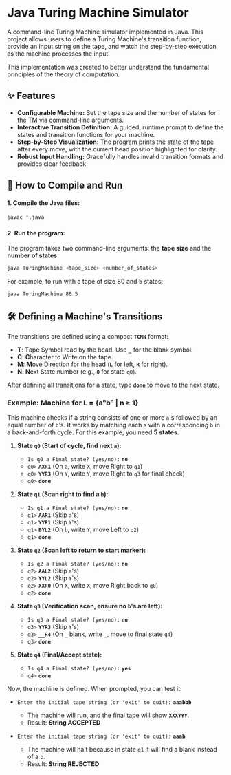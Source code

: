 # Java Turing Machine Simulator

A command-line Turing Machine simulator implemented in Java. This project allows users to define a Turing Machine's transition function, provide an input string on the tape, and watch the step-by-step execution as the machine processes the input.

This implementation was created to better understand the fundamental principles of the theory of computation.

## ✨ Features

  * **Configurable Machine:** Set the tape size and the number of states for the TM via command-line arguments.
  * **Interactive Transition Definition:** A guided, runtime prompt to define the states and transition functions for your machine.
  * **Step-by-Step Visualization:** The program prints the state of the tape after every move, with the current head position highlighted for clarity.
  * **Robust Input Handling:** Gracefully handles invalid transition formats and provides clear feedback.

## 🚀 How to Compile and Run

#### 1\. Compile the Java files:

```sh
javac *.java
```

#### 2\. Run the program:

The program takes two command-line arguments: the **tape size** and the **number of states**.

```sh
java TuringMachine <tape_size> <number_of_states>
```

For example, to run with a tape of size 80 and 5 states:

```sh
java TuringMachine 80 5
```

## 🛠️ Defining a Machine's Transitions

The transitions are defined using a compact **`TCMN`** format:

  * **T**: **T**ape Symbol read by the head. Use **`_`** for the blank symbol.
  * **C**: **C**haracter to Write on the tape.
  * **M**: **M**ove Direction for the head (**`L`** for left, **`R`** for right).
  * **N**: **N**ext State number (e.g., **`0`** for state `q0`).

After defining all transitions for a state, type **`done`** to move to the next state.

### Example: Machine for L = {aⁿbⁿ | n ≥ 1}

This machine checks if a string consists of one or more `a`'s followed by an equal number of `b`'s. It works by matching each `a` with a corresponding `b` in a back-and-forth cycle. For this example, you need **5 states**.

1.  **State `q0` (Start of cycle, find next `a`):**

      * `Is q0 a Final state? (yes/no):` **`no`**
      * `q0>` **`AXR1`** (On `a`, write `X`, move Right to `q1`)
      * `q0>` **`YYR3`** (On `Y`, write `Y`, move Right to `q3` for final check)
      * `q0>` **`done`**

2.  **State `q1` (Scan right to find a `b`):**

      * `Is q1 a Final state? (yes/no):` **`no`**
      * `q1>` **`AAR1`** (Skip `a`'s)
      * `q1>` **`YYR1`** (Skip `Y`'s)
      * `q1>` **`BYL2`** (On `b`, write `Y`, move Left to `q2`)
      * `q1>` **`done`**

3.  **State `q2` (Scan left to return to start marker):**

      * `Is q2 a Final state? (yes/no):` **`no`**
      * `q2>` **`AAL2`** (Skip `a`'s)
      * `q2>` **`YYL2`** (Skip `Y`'s)
      * `q2>` **`XXR0`** (On `X`, write `X`, move Right back to `q0`)
      * `q2>` **`done`**

4.  **State `q3` (Verification scan, ensure no `b`'s are left):**

      * `Is q3 a Final state? (yes/no):` **`no`**
      * `q3>` **`YYR3`** (Skip `Y`'s)
      * `q3>` **`__R4`** (On `_` blank, write `_`, move to final state `q4`)
      * `q3>` **`done`**

5.  **State `q4` (Final/Accept state):**

      * `Is q4 a Final state? (yes/no):` **`yes`**
      * `q4>` **`done`**

Now, the machine is defined. When prompted, you can test it:

  * `Enter the initial tape string (or 'exit' to quit):` **`aaabbb`**

      * The machine will run, and the final tape will show **`XXXYYY`**.
      * Result: **String ACCEPTED**

  * `Enter the initial tape string (or 'exit' to quit):` **`aaab`**

      * The machine will halt because in state `q1` it will find a blank instead of a `b`.
      * Result: **String REJECTED**
